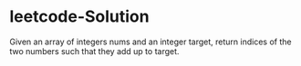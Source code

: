 # leetcode-Solution
Given an array of integers nums and an integer target, return indices of the two numbers such that they add up to target.
